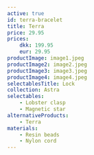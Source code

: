 ```yaml
---
active: true
id: terra-bracelet
title: Terra
price: 29.95
prices:
    dkk: 199.95
    eur: 29.95
productImage: image1.jpeg
productImage2: image2.jpeg
productImage3: image3.jpeg
productImage4: image4.jpeg
selectablesTitle: Lock
collection: Astra
selectables:
    - Lobster clasp
    - Magnetic star
alternativeProducts:
    - Terra
materials:
    - Resin beads
    - Nylon cord
---
```

